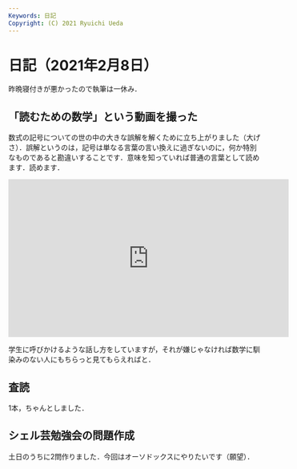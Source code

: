 ```yaml
---
Keywords: 日記
Copyright: (C) 2021 Ryuichi Ueda
---
```


# 日記（2021年2月8日）

昨晩寝付きが悪かったので執筆は一休み．

## 「読むための数学」という動画を撮った

数式の記号についての世の中の大きな誤解を解くために立ち上がりました（大げさ）．誤解というのは，記号は単なる言葉の言い換えに過ぎないのに，何か特別なものであると勘違いすることです．意味を知っていれば普通の言葉として読めます．読めます．

<iframe width="560" height="315" src="https://www.youtube.com/embed/NqgErt59G4s" frameborder="0" allow="accelerometer; autoplay; clipboard-write; encrypted-media; gyroscope; picture-in-picture" allowfullscreen></iframe>

学生に呼びかけるような話し方をしていますが，それが嫌じゃなければ数学に馴染みのない人にもちらっと見てもらえればと．

## 査読

1本，ちゃんとしました．


## シェル芸勉強会の問題作成

土日のうちに2問作りました．今回はオーソドックスにやりたいです（願望）．
